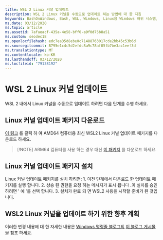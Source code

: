 ```yaml
---
title: WSL 2 Linux 커널 업데이트
description: WSL 2 Linux 커널을 수동으로 업데이트 하는 방법에 대 한 지침
keywords: BashOnWindows, Bash, WSL, Windows, Linux용 Windows 하위 시스템, Windows 하위 시스템, Ubuntu, wsl.conf, wslconfig
ms.date: 03/12/2020
ms.topic: article
ms.assetid: 7afaeacf-435a-4e58-bff0-a9f0d75b8a51
ms.custom: seodec18
ms.openlocfilehash: edc7ea35d8ebe0c71488763017cde2bb45c53b6d
ms.sourcegitcommit: 8795e1c4c5d2efdc8a9c78af05fb7be3ac1eef3d
ms.translationtype: MT
ms.contentlocale: ko-KR
ms.lasthandoff: 03/12/2020
ms.locfileid: "79138192"
---
```

# <a name="updating-the-wsl-2-linux-kernel"></a>WSL 2 Linux 커널 업데이트

WSL 2 내에서 Linux 커널을 수동으로 업데이트 하려면 다음 단계를 수행 하세요. 

## <a name="download-the-linux-kernel-update-package"></a>Linux 커널 업데이트 패키지 다운로드

[이 링크](https://wslstorestorage.blob.core.windows.net/wslblob/wsl_update_x64.msi) 를 클릭 하 여 AMD64 컴퓨터용 최신 WSL2 Linux 커널 업데이트 패키지를 다운로드 하세요.

> [!NOTE] ARM64 컴퓨터를 사용 하는 경우 대신 [이 패키지](https://wslstorestorage.blob.core.windows.net/wslblob/wsl_update_arm64.msi) 를 다운로드 하세요.

## <a name="install-the-linux-kernel-update-package"></a>Linux 커널 업데이트 패키지 설치

Linux 커널 업데이트 패키지를 설치 하려면:
    1. 이전 단계에서 다운로드 한 업데이트 패키지를 실행 합니다.
    2. 상승 된 권한을 요청 하는 메시지가 표시 됩니다 .이 설치를 승인 하려면 ' 예 '를 선택 합니다.
    3. 설치가 완료 되 면 WSL2 사용을 시작할 준비가 된 것입니다.

## <a name="future-plans-for-updating-the-wsl2-linux-kernel"></a>WSL2 Linux 커널을 업데이트 하기 위한 향후 계획

이러한 변경 내용에 대 한 자세한 내용은 [Windows 명령줄 블로그의](https://aka.ms/cliblog) [이 블로그 게시물](https://devblogs.microsoft.com/commandline/wsl2-will-be-generally-available-in-windows-10-version-2004) 을 참조 하세요.